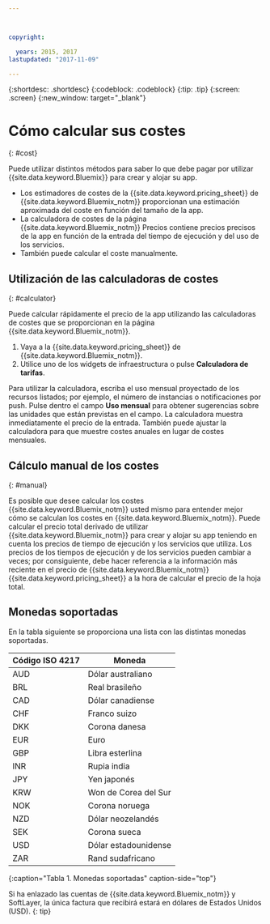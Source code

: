 ```yaml
---



copyright:

  years: 2015, 2017
lastupdated: "2017-11-09"

---
```


{:shortdesc: .shortdesc}
{:codeblock: .codeblock}
{:tip: .tip}
{:screen: .screen}
{:new_window: target="_blank"}

# Cómo calcular sus costes
{: #cost}

Puede utilizar distintos métodos para saber lo que debe pagar por utilizar {{site.data.keyword.Bluemix}} para crear y alojar su app.

* Los estimadores de costes de la {{site.data.keyword.pricing_sheet}} de {{site.data.keyword.Bluemix_notm}} proporcionan una estimación aproximada del coste en función del tamaño de la app.
* La calculadora de costes de la página {{site.data.keyword.Bluemix_notm}} Precios contiene precios precisos de la app en función de la entrada del tiempo de ejecución y del uso de los servicios.
* También puede calcular el coste manualmente.

## Utilización de las calculadoras de costes
{: #calculator}

Puede calcular rápidamente el precio de la app utilizando las calculadoras de costes que se proporcionan en la página {{site.data.keyword.Bluemix_notm}}.

1. Vaya a la {{site.data.keyword.pricing_sheet}} de {{site.data.keyword.Bluemix_notm}}.
2. Utilice uno de los widgets de infraestructura o pulse **Calculadora de tarifas**.

Para utilizar la calculadora, escriba el uso mensual proyectado de los recursos listados; por ejemplo, el número de instancias o notificaciones por push. Pulse dentro el campo **Uso mensual** para obtener sugerencias sobre las unidades que están previstas en el campo. La calculadora muestra inmediatamente el precio de la entrada. También puede ajustar la calculadora para que muestre costes anuales en lugar de costes mensuales.

## Cálculo manual de los costes
{: #manual}

Es posible que desee calcular los costes {{site.data.keyword.Bluemix_notm}} usted mismo para entender mejor cómo se calculan los costes en {{site.data.keyword.Bluemix_notm}}. Puede calcular el precio total derivado de utilizar {{site.data.keyword.Bluemix_notm}} para crear y alojar su app teniendo en cuenta los precios de tiempo de ejecución y los servicios que utiliza. Los precios de los tiempos de ejecución y de los servicios pueden cambiar a veces; por consiguiente, debe hacer referencia a la información más reciente en el precio de {{site.data.keyword.Bluemix_notm}} {{site.data.keyword.pricing_sheet}} a la hora de calcular el precio de la hoja total.

## Monedas soportadas

En la tabla siguiente se proporciona una lista con las distintas monedas soportadas.

|Código ISO 4217| Moneda|
|-------------|---------|
|AUD |	  Dólar australiano|
|BRL |	  Real brasileño|
|CAD |	  Dólar canadiense|
|CHF |	  Franco suizo|
|DKK |	  Corona danesa|
|EUR |	  Euro|
|GBP |	  Libra esterlina|
|INR |	  Rupia india|
|JPY |	  Yen japonés|
|KRW |	  Won de Corea del Sur|
|NOK |	  Corona noruega|
|NZD |	  Dólar neozelandés|
|SEK |	  Corona sueca|
|USD |    Dólar estadounidense|
|ZAR |	  Rand sudafricano|
{:caption="Tabla 1. Monedas soportadas" caption-side="top"}

Si ha enlazado las cuentas de {{site.data.keyword.Bluemix_notm}} y SoftLayer, la única factura que recibirá estará en dólares de Estados Unidos (USD).
{: tip}
